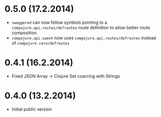 # 0.5.0 (17.2.2014)

- `swaggered` can now follow symbols pointing to a `compojure.api.routes/defroutes` route definition to allow better route composition.
- `compojure.api.sweet` now uses `compojure.api.routes/defroutes` instead of `compojure.core/defroutes`

# 0.4.1 (16.2.2014)

- Fixed JSON Array -> Clojure Set coarcing with Strings

# 0.4.0 (13.2.2014)

- Initial public version
